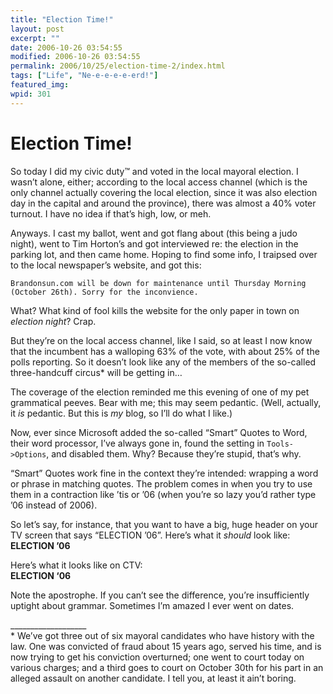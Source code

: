 ```yaml
---
title: "Election Time!"
layout: post
excerpt: ""
date: 2006-10-26 03:54:55
modified: 2006-10-26 03:54:55
permalink: 2006/10/25/election-time-2/index.html
tags: ["Life", "Ne-e-e-e-e-erd!"]
featured_img: 
wpid: 301
---
```


# Election Time!

So today I did my civic duty™ and voted in the local mayoral election. I wasn’t alone, either; according to the local access channel (which is the only channel actually covering the local election, since it was also election day in the capital and around the province), there was almost a 40% voter turnout. I have no idea if that’s high, low, or meh.

Anyways. I cast my ballot, went and got flang about (this being a judo night), went to Tim Horton’s and got interviewed re: the election in the parking lot, and then came home. Hoping to find some info, I traipsed over to the local newspaper’s website, and got this:

`Brandonsun.com will be down for maintenance until Thursday Morning (October 26th). Sorry for the inconvience.`

What? What kind of fool kills the website for the only paper in town on *election night*? Crap.

But they’re on the local access channel, like I said, so at least I now know that the incumbent has a walloping 63% of the vote, with about 25% of the polls reporting. So it doesn’t look like any of the members of the so-called three-handcuff circus\* will be getting in…

The coverage of the election reminded me this evening of one of my pet grammatical peeves. Bear with me; this may seem pedantic. (Well, actually, it *is* pedantic. But this is *my* blog, so I’ll do what I like.)

Now, ever since Microsoft added the so-called “Smart” Quotes to Word, their word processor, I’ve always gone in, found the setting in `Tools->Options`, and disabled them. Why? Because they’re stupid, that’s why.

“Smart” Quotes work fine in the context they’re intended: wrapping a word or phrase in matching quotes. The problem comes in when you try to use them in a contraction like ’tis or ’06 (when you’re so lazy you’d rather type ’06 instead of 2006).

So let’s say, for instance, that you want to have a big, huge header on your TV screen that says “ELECTION ’06”. Here’s what it *should* look like:  
**ELECTION ’06**

Here’s what it looks like on CTV:  
**ELECTION ‘06**

Note the apostrophe. If you can’t see the difference, you’re insufficiently uptight about grammar. Sometimes I’m amazed I ever went on dates.

\_\_\_\_\_\_\_\_\_\_\_\_\_\_\_\_\_\_\_  
\* We’ve got three out of six mayoral candidates who have history with the law. One was convicted of fraud about 15 years ago, served his time, and is now trying to get his conviction overturned; one went to court today on various charges; and a third goes to court on October 30th for his part in an alleged assault on another candidate. I tell you, at least it ain’t boring.